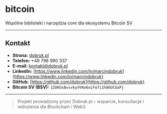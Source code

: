 # bitcoin

Wspólne biblioteki i narzędzia core dla ekosystemu Bitcoin SV

---

## Kontakt

* **Strona:** [dobruk.pl](https://dobruk.pl)
* **Telefon:** +48 798 990 337
* **E-mail:** [kontakt@dobruk.pl](mailto:kontakt@dobruk.pl)
* **LinkedIn:** [https://www.linkedin.com/in/marcindobruk](https://www.linkedin.com/in/marcindobruk)
* **GitHub:** [https://github.com/dobruk](https://github.com/dobruk)
* **Bitcoin SV (BSV):** `1ZUKUsBvsvkyVVKo6oiFo7i1h86UCUaPj`

---

> Projekt prowadzony przez Dobruk.pl – wsparcie, konsultacje i wdrożenia dla Blockchain i Web3.
